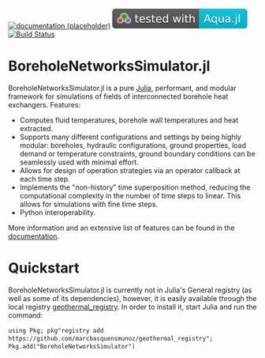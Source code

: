 [![documentation (placeholder)](https://img.shields.io/badge/docs-stable-blue.svg)](https://marcbasquensmunoz.github.io/BoreholeNetworksSimulator.jl/dev/)
[![Aqua QA](https://raw.githubusercontent.com/JuliaTesting/Aqua.jl/master/badge.svg)](https://github.com/JuliaTesting/Aqua.jl)
[![Build Status](https://github.com/marcbasquensmunoz/BoreholeNetworksSimulator.jl/actions/workflows/testing.yml/badge.svg?branch=main)](https://github.com/marcbasquensmunoz/BoreholeNetworksSimulator.jl/actions/workflows/testing.yml?query=branch%3Amain)

# BoreholeNetworksSimulator.jl

BoreholeNetworksSimulator.jl is a pure [Julia](https://julialang.org/), performant, and modular framework for simulations of fields of interconnected borehole heat exchangers.
Features:
- Computes fluid temperatures, borehole wall temperatures and heat extracted. 
- Supports many different configurations and settings by being highly modular: boreholes, hydraulic configurations, ground properties, load demand or temperature  constraints, ground boundary conditions can be seamlessly used with minimal effort. 
- Allows for design of operation strategies via an operator callback at each time step.
- Implements the "non-history" time superposition method, reducing the computational complexity in the number of time steps to linear. This allows for simulations with fine time steps.
- Python interoperability.

More information and an extensive list of features can be found in the [documentation](https://marcbasquensmunoz.github.io/BoreholeNetworksSimulator.jl/dev/).


# Quickstart

BoreholeNetworksSimulator.jl is currently not in Julia's General registry (as well as some of its dependencies), however, it is easily available through the local registry [geothermal_registry](https://github.com/marcbasquensmunoz/geothermal_registry). 
In order to install it, start Julia and run the command:

````
using Pkg; pkg"registry add https://github.com/marcbasquensmunoz/geothermal_registry"; Pkg.add("BoreholeNetworksSimulator")
````
